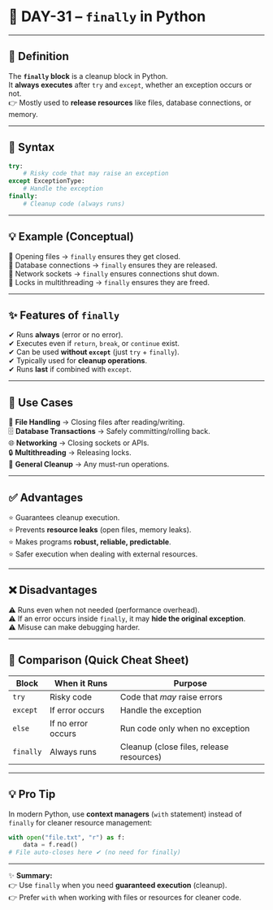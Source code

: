 

# 🌟 DAY-31 – `finally` in Python  

---

## 📖 Definition  
The **`finally` block** is a cleanup block in Python.  
It **always executes** after `try` and `except`, whether an exception occurs or not.  
👉 Mostly used to **release resources** like files, database connections, or memory.  

---

## 📝 Syntax  
```python
try:
    # Risky code that may raise an exception
except ExceptionType:
    # Handle the exception
finally:
    # Cleanup code (always runs)
```

---

## 💡 Example (Conceptual)  
🔹 Opening files → `finally` ensures they get closed.  
🔹 Database connections → `finally` ensures they are released.  
🔹 Network sockets → `finally` ensures connections shut down.  
🔹 Locks in multithreading → `finally` ensures they are freed.  

---

## ✨ Features of `finally`  
✔ Runs **always** (error or no error).  
✔ Executes even if `return`, `break`, or `continue` exist.  
✔ Can be used **without `except`** (just `try` + `finally`).  
✔ Typically used for **cleanup operations**.  
✔ Runs **last** if combined with `except`.  

---

## 🎯 Use Cases  
📂 **File Handling** → Closing files after reading/writing.  
🗄 **Database Transactions** → Safely committing/rolling back.  
🌐 **Networking** → Closing sockets or APIs.  
🔒 **Multithreading** → Releasing locks.  
🧹 **General Cleanup** → Any must-run operations.  

---

## ✅ Advantages  
⭐ Guarantees cleanup execution.  
⭐ Prevents **resource leaks** (open files, memory leaks).  
⭐ Makes programs **robust, reliable, predictable**.  
⭐ Safer execution when dealing with external resources.  

---

## ❌ Disadvantages  
⚠️ Runs even when not needed (performance overhead).  
⚠️ If an error occurs inside `finally`, it may **hide the original exception**.  
⚠️ Misuse can make debugging harder.  

---

## 🔄 Comparison (Quick Cheat Sheet)  

| Block      | When it Runs | Purpose |
|------------|-------------|---------|
| `try`      | Risky code  | Code that *may* raise errors |
| `except`   | If error occurs | Handle the exception |
| `else`     | If no error occurs | Run code only when no exception |
| `finally`  | Always runs | Cleanup (close files, release resources) |

---

## 💡 Pro Tip  
In modern Python, use **context managers** (`with` statement) instead of `finally` for cleaner resource management:  

```python
with open("file.txt", "r") as f:
    data = f.read()
# File auto-closes here ✔ (no need for finally)
```

---

✨ **Summary:**  
👉 Use `finally` when you need **guaranteed execution** (cleanup).  
👉 Prefer `with` when working with files or resources for cleaner code.  